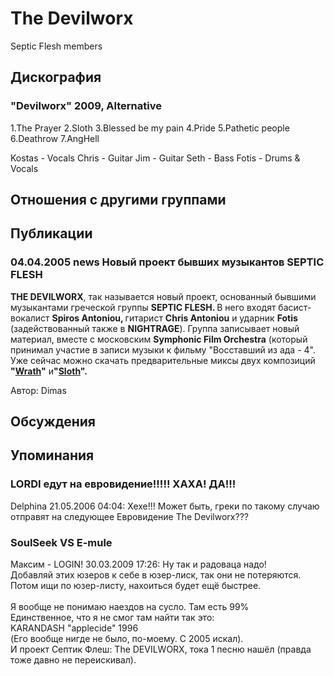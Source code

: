 # The Devilworx

Septic Flesh members

## Дискография

### "Devilworx" 2009, Alternative

1.The Prayer 
2.Sloth 
3.Blessed be my pain 
4.Pride 
5.Pathetic people 
6.Deathrow 
7.AngHell



Kostas - Vocals 
Chris - Guitar 
Jim - Guitar 
Seth - Bass 
Fotis - Drums & Vocals


## Отношения с другими группами


## Публикации

### 04.04.2005 news Новый проект бывших музыкантов SEPTIC FLESH

<P><STRONG>THE DEVILWORX</STRONG>, так называется новый проект, основанный бывшими музыкантами греческой&nbsp;группы <STRONG>SEPTIC FLESH. </STRONG>В него входят басист-вокалист <STRONG>Spiros Antoniou, </STRONG>гитарист <STRONG>Chris Antoniou</STRONG> и ударник <STRONG>Fotis </STRONG>(задействованный также в <STRONG>NIGHTRAGE</STRONG>). Группа записывает новый материал, вместе с московским <STRONG>Symphonic Film Orchestra</STRONG> (который принимал участие в записи музыки к фильму "Восставший из ада - 4". Уже сейчас можно скачать предварительные миксы двух композиций <STRONG>"<A href="http://www.thedevilworx.com/wrath.mp3">Wrath</A>"</STRONG> и<B>"<A href="http://www.thedevilworx.com/sloth.mp3">Sloth</A>".</B></P>
Автор: Dimas


## Обсуждения


## Упоминания

### LORDI едут на евровидение!!!!! ХАХА! ДА!!!

Delphina 21.05.2006 04:04:
Хехе!!! Может быть, греки по такому случаю отправят на следующее Евровидение The Devilworx???

### SoulSeek VS E-mule

Максим - LOGIN! 30.03.2009 17:26:
Ну так и радоваца надо!<BR>Добавляй этих юзеров к себе в юзер-лиск, так они не потеряются.<BR>Потом ищи по юзер-листу, нахоиться будет ещё быстрее.<BR><BR>Я вообще не понимаю наездов на сусло. Там есть 99%<BR>Единственное, что я не смог там найти так это: <BR>KARANDASH "applecide" 1996<BR>(Его вообще нигде не было, по-моему. С 2005 искал).<BR>И проект Септик Флеш: The DEVILWORX, тока 1 песню нашёл (правда тоже давно не переискивал).<BR>

